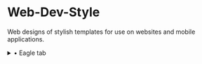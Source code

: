 # Web-Dev-Style
Web designs of stylish templates for use on websites and mobile applications.

<details>
<summary>&bull; Eagle tab</summary>
  <p align="center">
  <img width="900" src="https://github.com/BulletSentence/Web-Dev-Style/blob/main/Eagle_Tab/Eagle_tab.PNG">
</p>
</details>

